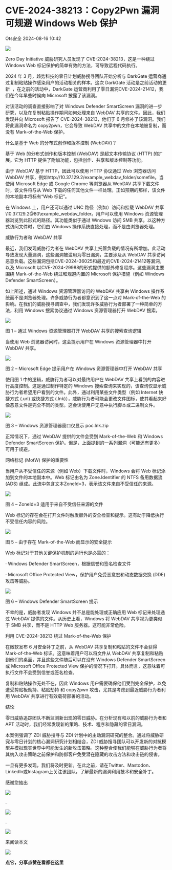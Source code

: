 #  CVE-2024-38213：Copy2Pwn 漏洞可规避 Windows Web 保护   
 Ots安全   2024-08-16 10:42  
  
![](https://mmbiz.qpic.cn/mmbiz_gif/bL2iaicTYdZn7gtxSFZlfuCW6AdQib8Q1onbR0U2h9icP1eRO6wH0AcyJmqZ7USD0uOYncCYIH7ZEE8IicAOPxyb9IA/640?wx_fmt=gif "")  
  
Zero Day Initiative 威胁研究人员发现了 CVE-2024-38213，这是一种绕过 Windows Web 标记保护的简单有效的方法，可导致远程代码执行。  
  
2024 年 3 月，趋势科技的零日计划威胁搜寻团队开始分析与 DarkGate 运营商通过复制粘贴操作感染用户的活动相关的样本。这次 DarkGate 活动是之前活动的更新  ，在之前的活动中，DarkGate 运营商利用了零日漏洞CVE-2024-21412，我们在今年早些时候向 Microsoft 披露了该漏洞。  
  
对该活动的调查直接影响了对 Windows Defender SmartScreen 漏洞的进一步研究，以及在复制粘贴操作期间如何处理来自 WebDAV 共享的文件。因此，我们发现并向 Microsoft 报告了 CVE-2024-38213，他们于 6 月修补了该漏洞。我们将此漏洞命名为 copy2pwn，它会导致 WebDAV 共享中的文件在本地被复制，而没有 Mark-of-the-Web 保护。  
  
什么是基于 Web 的分布式创作和版本控制 (WebDAV)？  
  
基于 Web 的分布式创作和版本控制 (WebDAV) 是超文本传输协议 (HTTP) 的扩展。它为 HTTP 提供了附加功能，包括创作、共享和版本控制等功能。  
  
由于 WebDAV 基于 HTTP，因此可以使用 HTTP 协议通过 Web 浏览器访问 WebDAV 共享，例如http://10.37.129.2/example_webdav_folder/somefile。当使用 Microsoft Edge 或 Google Chrome 等浏览器从 WebDAV 共享下载文件时，该文件将与从 Web 下载的任何其他文件一样处理。正如预期的那样，该文件的本地副本将标有“Web 标记”。  
  
在 Windows 上，用户还可以通过 UNC 路径（例如）访问和挂载 WebDAV 共享\\10.37.129.2@80\example_webdav_folder。用户可以使用 Windows 资源管理器浏览到此形式的路径。其功能类似于通过 Windows 访问 SMB 共享。以这种方式访问文件时，它们由 Windows 操作系统直接处理，而不是由浏览器处理。  
  
威胁行为者和 WebDAV 共享  
  
最近，我们发现威胁行为者在 WebDAV 共享上托管负载的情况有所增加。此活动导致发现大量漏洞，这些漏洞被滥用为零日漏洞，主要涉及从 WebDAV 共享访问恶意负载。这些漏洞包括CVE-2024-36025和最近的CVE-2024-21412等漏洞，以及 Microsoft 以CVE-2024-29988的形式提供的额外修复程序。这些漏洞主要围绕 Mark-of-the-Web 绕过和规避内置的 Microsoft 保护措施（例如 Windows Defender SmartScreen）。  
  
如上所述，通过 Windows 资源管理器访问的 WebDAV 共享由 Windows 操作系统而不是浏览器处理。许多威胁行为者都意识到了这一点对 Mark-of-the-Web 的影响。在我们的威胁搜寻调查中，我们发现许多威胁行为者部署了一种简单的方法，利用 Windows 搜索协议通过 Windows 资源管理器打开 WebDAV 搜索。  
  
![](https://mmbiz.qpic.cn/sz_mmbiz_png/rWGOWg48tacs4NeUhfic7GrB3VWFj7OnY2foLBGW4YTIa6D46P6ygFmV3bg30LeoqkLchodJuQZvUOatnQ1JmAA/640?wx_fmt=png&from=appmsg "")  
  
图 1 – 通过 Windows 资源管理器打开 WebDAV 共享的搜索查询逻辑  
  
当使用 Web 浏览器访问时，这会提示用户在 Windows 资源管理器中打开 WebDAV 共享。  
  
![](https://mmbiz.qpic.cn/sz_mmbiz_png/rWGOWg48tacs4NeUhfic7GrB3VWFj7OnYL9H1SQdwjZiaQe5gcR2jAF4cUz9hJScvEnQXlnQQuicKib0TwMia8yV4eQ/640?wx_fmt=png&from=appmsg "")  
  
图 2 – Microsoft Edge 提示用户在 Windows 资源管理器中打开 WebDAV 共享  
  
使用图 1 中的逻辑，威胁行为者可以对最终用户在 WebDAV 共享上看到的内容进行高度控制。这是通过制作特定的 Windows 搜索查询来实现的，该查询仅显示威胁行为者希望用户看到的文件。此外，通过利用某些文件类型（例如 Internet 快捷方式 (.url) 或快捷方式 (.lnk)），威胁行为者可能会更改文件图标，使其看起来好像恶意文件是完全不同的类型。这会诱使用户无意中执行脚本或二进制文件。  
  
![](https://mmbiz.qpic.cn/sz_mmbiz_png/rWGOWg48tacs4NeUhfic7GrB3VWFj7OnYjz0FmcjTfhX8PKptjyvKOTppao0PiaJIu1hwK82vXBjU9BAmT7rM60A/640?wx_fmt=png&from=appmsg "")  
  
图 3 – Windows 资源管理器窗口仅显示 poc.lnk.zip  
  
正常情况下，通过 WebDAV 提供的文件会受到 Mark-of-the-Web 和 Windows Defender SmartScreen 保护。但是，上面提到的一系列漏洞（可能还有更多）可用于规避。  
  
网络标记 (MotW) 保护的重要性  
  
当用户从不受信任的来源（例如 Web）下载文件时，Windows 会将 Web 标记添加到文件的本地副本中。Web 标记由名为 Zone.Identifier 的 NTFS 备用数据流 (ADS) 组成。此流中包含文本ZoneId=3，表示该文件来自不受信任的来源。  
  
![](https://mmbiz.qpic.cn/sz_mmbiz_png/rWGOWg48tacs4NeUhfic7GrB3VWFj7OnYBgibhcymS0swMLSSlO3pwRvEgmqzeqGjAWLkZwJAnibHje36C6bibC9nA/640?wx_fmt=png&from=appmsg "")  
  
图 4 – ZoneId=3 适用于来自不受信任来源的文件  
  
Web 标记的存在会在打开文件时触发额外的安全检查和提示。这有助于降低执行不受信任内容的风险。  
  
![](https://mmbiz.qpic.cn/sz_mmbiz_png/rWGOWg48tacs4NeUhfic7GrB3VWFj7OnYjeAibIQJl9cbIP4Y41sWMS6CwmK6ibunyibrxbXiaOFVNdWc7lzwTe9aNw/640?wx_fmt=png&from=appmsg "")  
  
图 5 – 由于存在 Mark-of-the-Web 而显示的安全提示  
  
Web 标记对于其他关键保护机制的运行也是必需的：  
  
· Windows Defender SmartScreen，根据信誉和签名检查文件  
  
· Microsoft Office Protected View，保护用户免受恶意宏和动态数据交换 (DDE) 攻击等威胁。  
  
![](https://mmbiz.qpic.cn/sz_mmbiz_png/rWGOWg48tacs4NeUhfic7GrB3VWFj7OnYderqt7dE9RNYlVOFeeInInqbbl7U32kUcdJy9uFfucjl32MJMWLbQQ/640?wx_fmt=png&from=appmsg "")  
  
图 6 – Windows Defender SmartScreen 提示  
  
不幸的是，威胁者发现 Windows 并不总是能处理或正确应用 Web 标记来处理通过 WebDAV 提供的文件。从历史上看，Windows 将 WebDAV 共享视为更类似于 SMB 共享，而不是 HTTP Web 服务器。这可能非常危险。  
  
利用 CVE-2024-38213 绕过 Mark-of-the-Web 保护  
  
在微软发布 6 月安全补丁之前，从 WebDAV 共享复制和粘贴的文件不会获得 Mark-of-the-Web 标识。这意味着用户可以将文件从 WebDAV 共享复制和粘贴到他们的桌面，并且这些文件随后可以在没有 Windows Defender SmartScreen 或 Microsoft Office Protected View 保护的情况下打开。具体而言，这意味着可执行文件不会受到信誉或签名检查。  
  
复制和粘贴操作无处不在，因此 Windows 用户需要确保他们受到完全保护，以免遭受剪贴板劫持、粘贴劫持 和 copy2pwn 攻击，尤其是考虑到最近威胁行为者利用 WebDAV 共享进行有效载荷部署的活动。  
  
结论  
  
零日威胁追踪团队不断监测新出现的零日威胁。在分析现有和以前的威胁行为者和 APT 活动时，我们经常发现新的策略、技术、程序和隐藏的零日漏洞。  
  
本案例强调了 ZDI 威胁搜寻与 ZDI 计划中的主动漏洞研究的整合。通过将威胁研究与零日计划的核心漏洞研究计划相结合，ZDI 威胁搜寻团队可以开发新的对抗模型并模拟现实世界中可能发生的新攻击策略。这种整合使我们能够在威胁行为者将其纳入攻击策略之前保护和防御客户免受潜在隐藏的攻击方法和攻击链的侵害。  
  
一旦有更多发现，我们将及时更新。在此之前，请在Twitter、Mastodon、LinkedIn或Instagram上关注该团队，了解最新的漏洞利用技术和安全补丁。  
  
  
  
  
感谢您抽出  
  
![](https://mmbiz.qpic.cn/mmbiz_gif/Ljib4So7yuWgdSBqOibtgiaYWjL4pkRXwycNnFvFYVgXoExRy0gqCkqvrAghf8KPXnwQaYq77HMsjcVka7kPcBDQw/640?wx_fmt=gif "")  
  
.  
  
![](https://mmbiz.qpic.cn/mmbiz_gif/Ljib4So7yuWgdSBqOibtgiaYWjL4pkRXwycd5KMTutPwNWA97H5MPISWXLTXp0ibK5LXCBAXX388gY0ibXhWOxoEKBA/640?wx_fmt=gif "")  
  
.  
  
![](https://mmbiz.qpic.cn/mmbiz_gif/Ljib4So7yuWgdSBqOibtgiaYWjL4pkRXwycU99fZEhvngeeAhFOvhTibttSplYbBpeeLZGgZt41El4icmrBibojkvLNw/640?wx_fmt=gif "")  
  
来阅读本文  
  
![](https://mmbiz.qpic.cn/mmbiz_gif/Ljib4So7yuWge7Mibiad1tV0iaF8zSD5gzicbxDmfZCEL7vuOevN97CwUoUM5MLeKWibWlibSMwbpJ28lVg1yj1rQflyQ/640?wx_fmt=gif "")  
  
**点它，分享点赞在看都在这里**  
  
